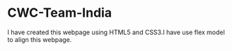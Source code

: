 # CWC-Team-India
I have created this webpage using HTML5 and CSS3.I have use flex model to align this webpage.
